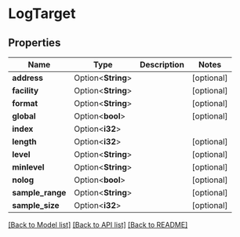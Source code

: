 # LogTarget

## Properties

Name | Type | Description | Notes
------------ | ------------- | ------------- | -------------
**address** | Option<**String**> |  | [optional]
**facility** | Option<**String**> |  | [optional]
**format** | Option<**String**> |  | [optional]
**global** | Option<**bool**> |  | [optional]
**index** | Option<**i32**> |  | 
**length** | Option<**i32**> |  | [optional]
**level** | Option<**String**> |  | [optional]
**minlevel** | Option<**String**> |  | [optional]
**nolog** | Option<**bool**> |  | [optional]
**sample_range** | Option<**String**> |  | [optional]
**sample_size** | Option<**i32**> |  | [optional]

[[Back to Model list]](../README.md#documentation-for-models) [[Back to API list]](../README.md#documentation-for-api-endpoints) [[Back to README]](../README.md)



